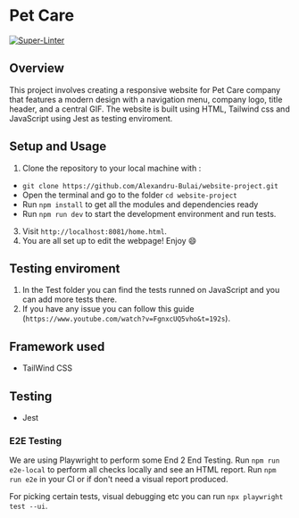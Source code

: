 # Pet Care

[![Super-Linter](https://github.com/<OWNER>/<REPOSITORY>/actions/workflows/<WORKFLOW_FILE_NAME>/badge.svg)](https://github.com/marketplace/actions/super-linter)

## Overview

This project involves creating a responsive website for Pet Care company that features a modern design with a navigation menu, company logo, title header, and a central GIF. The website is built using HTML, Tailwind css and JavaScript using Jest as testing enviroment.

## Setup and Usage

1. Clone the repository to your local machine with :
- `git clone https://github.com/Alexandru-Bulai/website-project.git`
- Open the terminal and go to the folder `cd website-project`
- Run `npm install` to get all the modules and dependencies ready
- Run `npm run dev` to start the development environment and run tests.
3. Visit `http://localhost:8081/home.html`.
4. You are all set up to edit the webpage! Enjoy 😄

## Testing enviroment
1) In the Test folder you can find the tests runned on JavaScript and you can add more tests there.
2) If you have any issue you can follow this guide (`https://www.youtube.com/watch?v=FgnxcUQ5vho&t=192s`).

## Framework used

- TailWind CSS

## Testing

- Jest

### E2E Testing

We are using Playwright to perform some End 2 End Testing.
Run `npm run e2e-local` to perform all checks locally and see an HTML report.
Run `npm run e2e` in your CI or if don't need a visual report produced.

For picking certain tests, visual debugging etc you can run `npx playwright test --ui`.
